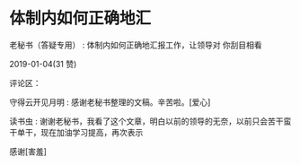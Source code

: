 # 体制内如何正确地汇

老秘书（答疑专用） : 体制内如何正确地汇报工作，让领导对 你刮目相看

2019-01-04(31 赞)

评论区：

守得云开见月明 : 感谢老秘书整理的文稿。辛苦啦。[爱心]

读书虫 : 谢谢老秘书，我看了这个文章，明白以前的领导的无奈，以前只会苦干蛮干单干，现在加油学习提高，再次表示

感谢[害羞]